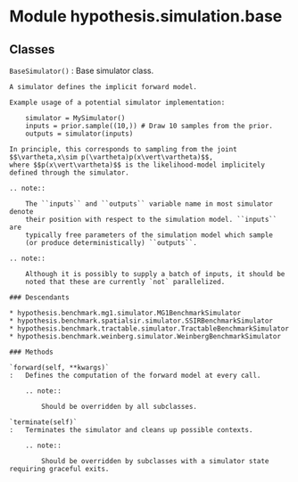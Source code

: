 Module hypothesis.simulation.base
=================================

Classes
-------

`BaseSimulator()`
:   Base simulator class.
    
    A simulator defines the implicit forward model.
    
    Example usage of a potential simulator implementation:
    
        simulator = MySimulator()
        inputs = prior.sample((10,)) # Draw 10 samples from the prior.
        outputs = simulator(inputs)
    
    In principle, this corresponds to sampling from the joint $$\vartheta,x\sim p(\vartheta)p(x\vert\vartheta)$$,
    where $$p(x\vert\vartheta)$$ is the likelihood-model implicitely defined through the simulator.
    
    .. note::
    
        The ``inputs`` and ``outputs`` variable name in most simulator denote
        their position with respect to the simulation model. ``inputs`` are
        typically free parameters of the simulation model which sample
        (or produce deterministically) ``outputs``.
    
    .. note::
    
        Although it is possibly to supply a batch of inputs, it should be
        noted that these are currently `not` parallelized.

    ### Descendants

    * hypothesis.benchmark.mg1.simulator.MG1BenchmarkSimulator
    * hypothesis.benchmark.spatialsir.simulator.SSIRBenchmarkSimulator
    * hypothesis.benchmark.tractable.simulator.TractableBenchmarkSimulator
    * hypothesis.benchmark.weinberg.simulator.WeinbergBenchmarkSimulator

    ### Methods

    `forward(self, **kwargs)`
    :   Defines the computation of the forward model at every call.
        
        .. note::
        
            Should be overridden by all subclasses.

    `terminate(self)`
    :   Terminates the simulator and cleans up possible contexts.
        
        .. note::
        
            Should be overridden by subclasses with a simulator state requiring graceful exits.